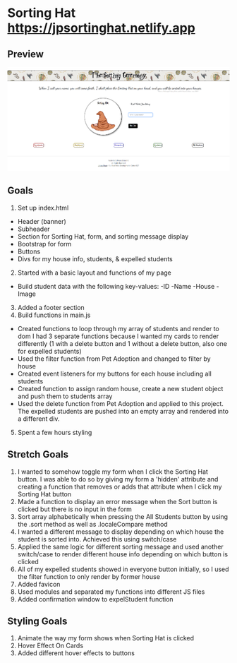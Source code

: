 # Sorting Hat https://jpsortinghat.netlify.app

## Preview

<img width='800' alt='app preview' src='/images/previews.png'>

## Goals

1. Set up index.html

- Header (banner)
- Subheader
- Section for Sorting Hat, form, and sorting message display
- Bootstrap for form
- Buttons
- Divs for my house info, students, & expelled students

2. Started with a basic layout and functions of my page

- Build student data with the following key-values:
  -ID
  -Name
  -House
  -Image

3. Added a footer section
4. Build functions in main.js

- Created functions to loop through my array of students and render to dom
  I had 3 separate functions because I wanted my cards to render differently (1 with a delete button and 1 without a delete button, also one for expelled students)
- Used the filter function from Pet Adoption and changed to filter by house
- Created event listeners for my buttons for each house including all students
- Created function to assign random house, create a new student object and push them to students array
- Used the delete function from Pet Adoption and applied to this project. The expelled students are pushed into an empty array and rendered into a different div.

5. Spent a few hours styling

## Stretch Goals

1. I wanted to somehow toggle my form when I click the Sorting Hat button. I was able to do so by giving my form a 'hidden' attribute and creating a function that removes or adds that attribute when I click my Sorting Hat button
2. Made a function to display an error message when the Sort button is clicked but there is no input in the form
3. Sort array alphabetically when pressing the All Students button by using the .sort method as well as .localeCompare method
4. I wanted a different message to display depending on which house the student is sorted into. Achieved this using switch/case
5. Applied the same logic for different sorting message and used another switch/case to render different house info depending on which button is clicked
6. All of my expelled students showed in everyone button initially, so I used the filter function to only render by former house
7. Added favicon
8. Used modules and separated my functions into different JS files
9. Added confirmation window to expelStudent function

## Styling Goals

1. Animate the way my form shows when Sorting Hat is clicked
2. Hover Effect On Cards
3. Added different hover effects to buttons
